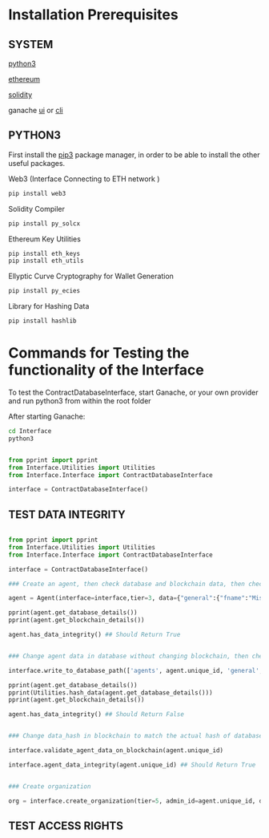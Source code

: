 # Installation Prerequisites

## SYSTEM
[python3]()

[ethereum]()

[solidity]()

ganache [ui]() or [cli]()

## PYTHON3 

First install the [pip3]() package manager, in order to be able to install the other useful packages.

Web3 (Interface Connecting to ETH network )
```py
pip install web3
```

Solidity Compiler
```py
pip install py_solcx
```

Ethereum Key Utilities
```py
pip install eth_keys
pip install eth_utils
```

Ellyptic Curve Cryptography for Wallet Generation
```py
pip install py_ecies
```

Library for Hashing Data
```py
pip install hashlib
```
# Commands for Testing the functionality of the Interface

To test the ContractDatabaseInterface, start Ganache, or your own provider and run python3 from within the root folder

After starting Ganache:

```sh
cd Interface
python3

```

```py

from pprint import pprint
from Interface.Utilities import Utilities
from Interface.Interface import ContractDatabaseInterface

interface = ContractDatabaseInterface()

```

## TEST DATA INTEGRITY

```py

from pprint import pprint
from Interface.Utilities import Utilities
from Interface.Interface import ContractDatabaseInterface

interface = ContractDatabaseInterface()

### Create an agent, then check database and blockchain data, then check integrity

agent = Agent(interface=interface,tier=3, data={"general":{"fname":"Mister", "lname":"Tyrell"}})

pprint(agent.get_database_details())
pprint(agent.get_blockchain_details())

agent.has_data_integrity() ## Should Return True

```

```py

### Change agent data in database without changing blockchain, then check data integrity

interface.write_to_database_path(['agents', agent.unique_id, 'general', 'fname'], "The Imp")

pprint(agent.get_database_details())
pprint(Utilities.hash_data(agent.get_database_details()))
pprint(agent.get_blockchain_details())

agent.has_data_integrity() ## Should Return False

```

```py

### Change data_hash in blockchain to match the actual hash of database

interface.validate_agent_data_on_blockchain(agent.unique_id)

interface.agent_data_integrity(agent.unique_id) ## Should Return True

```

```py

### Create organization

org = interface.create_organization(tier=5, admin_id=agent.unique_id, data={"general":{"name":"House Lannister", "symbol":"Lion", "address":"King's Landing"}})

```

## TEST ACCESS RIGHTS

```py

```
